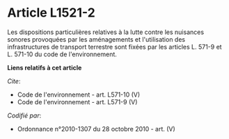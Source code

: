 # Article L1521-2

Les dispositions particulières relatives à la lutte contre les nuisances sonores provoquées par les aménagements et
l'utilisation des infrastructures de transport terrestre sont fixées par les articles L. 571-9 et L. 571-10 du code de
l'environnement.

**Liens relatifs à cet article**

_Cite_:

  - Code de l'environnement - art. L571-10 (V)
  - Code de l'environnement - art. L571-9 (V)

_Codifié par_:

  - Ordonnance n°2010-1307 du 28 octobre 2010 - art. (V)
